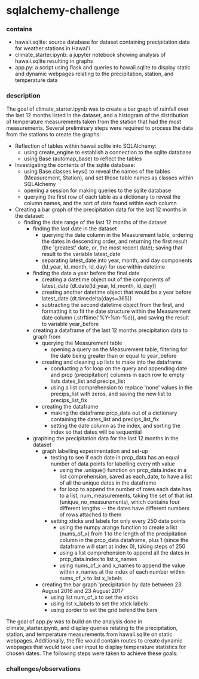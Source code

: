 # sqlalchemy-challenge

### contains
- hawaii.sqlite: source database for dataset containing precipitation data for weather stations in Hawai'i
- climate_starter.ipynb: a jupyter notebook showing analysis of hawaii.sqlite resulting in graphs
- app.py: a script using flask and queries to hawaii.sqlite to display static and dynamic webpages relating to the  precipitation, station, and temperature data

### description
The goal of climate_starter.ipynb was to create a bar graph of rainfall over the last 12 months listed in the dataset, and a histogram of the distribution of temperature measurements taken from the station that had the most measurements. Several preliminary steps were required to process the data from the stations to create the graphs:
- Reflection of tables within hawaii.sqlite into SQLAlchemy:
    - using create_engine to establish a connection to the sqlite database
    - using Base (automap_base) to reflect the tables
- Investigating the contents of the sqlite database:
    - using Base.classes.keys() to reveal the names of the tables (Measurement, Station), and set those table names as classes within SQLAlchemy
    - opening a session for making queries to the sqlite database
    - querying the first row of each table as a dictionary to reveal the column names, and the sort of data found within each column
- Creating a bar graph of the precipitation data for the last 12 months in the dataset:
    - finding the date range of the last 12 months of the dataset
        - finding the last date in the dataset
            - querying the date column in the Measurement table, ordering the dates in descending order, and returning the first result (the 'greatest' date, or, the most recent date); saving that result to the variable latest_date
            - separating latest_date into year, month, and day components (ld_year, ld_month, ld_day) for use within datetime
        - finding the date a year before the final date
            - creating a datetime object out of the components of latest_date (dt.date(ld_year, ld_month, ld_day))
            - creating another datetime object that would be a year before latest_date (dt.timedelta(days=365))
            - subtracting the second datetime object from the first, and formatting it to fit the date structure within the Measurement date column (.strftime('%Y-%m-%d)), and saving the result to variable year_before
        - creating a dataframe of the last 12 months precipitation data to graph from
            - querying the Measurement table
                - opening a query on the Measurement table, filtering for the date being greater than or equal to year_before
            - creating and cleaning up lists to make into the dataframe
                - conducting a for loop on the query and appending date and prcp (precipitation) columns in each row to empty lists dates_list and precips_list
                - using a list comprehension to replace 'none' values in the precips_list with zeros, and saving the new list to precips_list_fix
            - creating the dataframe
                - making the dataframe prcp_data out of a dictionary containing the dates_list and precips_list_fix
                - setting the date column as the index, and sorting the index so that dates will be sequential
        - graphing the precipitation data for the last 12 months in the dataset
            - graph labelling experimentation and set-up
                - testing to see if each date in prcp_data has an equal number of data points for labelling every nth value
                    - using the .unique() function on prcp_data.index in a list comprehension, saved as each_date, to have a list of all the unique dates in the dataframe
                    - for loop to append the number of rows each date has to a list, num_measurements, taking the set of that list (unique_no_measurements), which contains four different lengths -- the dates have different numbers of rows attached to them
                - setting xticks and labels for only every 250 data points
                    - using the numpy arange function to create a list (nums_of_x) from 1 to the length of the precipitation column in the prcp_data dataframe, plus  1 (since the dataframe will start at index 0), taking steps of 250
                    - using a list comprehension to append all the dates in prcp_data.index to list x_names
                    - using nums_of_x and x_names to append the value within x_names at the index of each number within nums_of_x to list x_labels
            - creating the bar graph 'precipitation by date between 23 August 2016 and 23 August 2017'
                - using list num_of_x to set the xticks
                - using list x_labels to set the xtick labels
                - using zorder to set the grid behind the bars


The goal of app.py was to build on the analysis done in climate_starter.ipynb, and display queries relating to the precipitation, station, and temperature measurements from hawaii.sqlite on static webpages. Additionally, the file would contain routes to create dynamic webpages that would take user input to display temperature statistics for chosen dates. The following steps were taken to achieve these goals:

### challenges/observations
